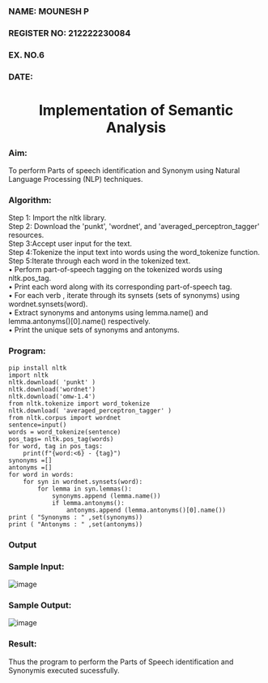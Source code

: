 <H3>NAME: MOUNESH P</H3>
<H3>REGISTER NO: 212222230084 </H3>
<H3>EX. NO.6</H3>
<H3>DATE:</H3>
<H1 ALIGN =CENTER>Implementation of Semantic Analysis</H1>
<H3>Aim:</H3> 
To perform Parts of speech identification and Synonym using Natural Language Processing (NLP) techniques.
 <BR>
<h3>Algorithm:</h3>
Step 1: Import the nltk library.<br>
Step 2: Download the 'punkt', 'wordnet', and 'averaged_perceptron_tagger' resources.<br>
Step 3:Accept user input for the text.<br>
Step 4:Tokenize the input text into words using the word_tokenize function.<br>
Step 5:Iterate through each word in the tokenized text.<br>
•	Perform part-of-speech tagging on the tokenized words using nltk.pos_tag.<br>
•	Print each word along with its corresponding part-of-speech tag.<br>
•	For each verb , iterate through its synsets (sets of synonyms) using wordnet.synsets(word).<br>
•	Extract synonyms and antonyms using lemma.name() and lemma.antonyms()[0].name() respectively.<br>
•	Print the unique sets of synonyms and antonyms.
<H3>Program:</H3>

```
pip install nltk
import nltk
nltk.download( 'punkt' )
nltk.download('wordnet')
nltk.download('omw-1.4')
from nltk.tokenize import word_tokenize
nltk.download( 'averaged_perceptron_tagger' )
from nltk.corpus import wordnet
sentence=input()
words = word_tokenize(sentence)
pos_tags= nltk.pos_tag(words)
for word, tag in pos_tags:
    print(f"{word:<6} - {tag}")
synonyms =[]
antonyms =[]
for word in words:
    for syn in wordnet.synsets(word):
        for lemma in syn.lemmas():
            synonyms.append (lemma.name())
            if lemma.antonyms():
                antonyms.append (lemma.antonyms()[0].name())
print ( "Synonyms : " ,set(synonyms))
print ( "Antonyms : " ,set(antonyms))
```

<H3>Output</H3>

### Sample Input:

![image](https://github.com/user-attachments/assets/f490a42b-c66b-4b2b-ba33-a4eed650c907)

### Sample Output:
![image](https://github.com/user-attachments/assets/b2d1562e-0c13-449e-9340-115571623944)

<H3>Result:</H3>
Thus the program to perform the Parts of Speech identification and Synonymis executed sucessfully.
